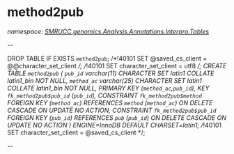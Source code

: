 ﻿# method2pub
_namespace: [SMRUCC.genomics.Analysis.Annotations.Interpro.Tables](./index.md)_

--
 
 DROP TABLE IF EXISTS `method2pub`;
 /*!40101 SET @saved_cs_client = @@character_set_client */;
 /*!40101 SET character_set_client = utf8 */;
 CREATE TABLE `method2pub` (
 `pub_id` varchar(11) CHARACTER SET latin1 COLLATE latin1_bin NOT NULL,
 `method_ac` varchar(25) CHARACTER SET latin1 COLLATE latin1_bin NOT NULL,
 PRIMARY KEY (`method_ac`,`pub_id`),
 KEY `fk_method2pub$pub_id` (`pub_id`),
 CONSTRAINT `fk_method2pub$method` FOREIGN KEY (`method_ac`) REFERENCES `method` (`method_ac`) ON DELETE CASCADE ON UPDATE NO ACTION,
 CONSTRAINT `fk_method2pub$pub_id` FOREIGN KEY (`pub_id`) REFERENCES `pub` (`pub_id`) ON DELETE CASCADE ON UPDATE NO ACTION
 ) ENGINE=InnoDB DEFAULT CHARSET=latin1;
 /*!40101 SET character_set_client = @saved_cs_client */;
 
 --




